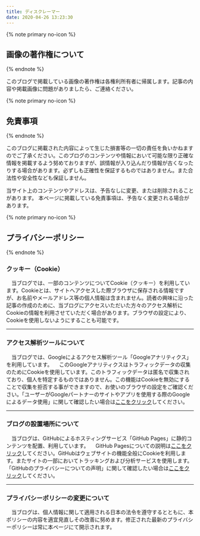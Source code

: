 ```yaml
---
title: ディスクレーマー
date: 2020-04-26 13:23:30
---
```


{% note primary no-icon %}

## 画像の著作権について

{% endnote %}

このブログで掲載している画像の著作権は各権利所有者に帰属します。記事の内容や掲載画像に問題がありましたら、ご連絡ください。

{% note primary no-icon %}

## 免責事項

{% endnote %}

このブログに掲載された内容によって生じた損害等の一切の責任を負いかねますのでご了承ください。このブログのコンテンツや情報において可能な限り正確な情報を掲載するよう努めておりますが、誤情報が入り込んだり情報が古くなったりする場合があります。必ずしも正確性を保証するものではありません。また合法性や安全性なども保証しません。

当サイト上のコンテンツやアドレスは、予告なしに変更、または削除されることがあります。 本ページに掲載している免責事項は、予告なく変更される場合があります。

{% note primary no-icon %}

## プライバシーポリシー

{% endnote %}

### クッキー（Cookie）

 　当ブログでは、一部のコンテンツについてCookie（クッキー）を利用しています。Cookieとは、サイトへアクセスした際ブラウザに保存される情報ですが、お名前やメールアドレス等の個人情報は含まれません。読者の興味に沿った記事の作成のために、当ブログにアクセスいただいた方々のアクセス解析にCookieの情報を利用させていただく場合があります。ブラウザの設定により、Cookieを使用しないようにすることも可能です。

---

### アクセス解析ツールについて

　当ブログでは、Googleによるアクセス解析ツール「Googleアナリティクス」を利用しています。
　このGoogleアナリティクスはトラフィックデータの収集のためにCookieを使用しています。このトラフィックデータは匿名で収集されており、個人を特定するものではありません。この機能はCookieを無効にすることで収集を拒否する事ができますので、お使いのブラウザの設定をご確認ください。「ユーザーがGoogleパートナーのサイトやアプリを使用する際のGoogleによるデータ使用」に関して確認したい場合は[ここをクリック](https://policies.google.com/technologies/partner-sites?hl=ja)してください。

---

### ブログの設置場所について

　当ブログは、GitHubによるホスティングサービス「GitHub Pages」に静的コンテンツを配置、利用しています。
　GitHub Pagesについての説明は[ここをクリック](https://help.github.com/ja/github/working-with-github-pages/about-github-pages#)してください。GitHubはウェブサイトの機能全般にCookieを利用します。またサイトの一部においてトラッキングおよび分析サービスを使用します。「GitHubのプライバシーについての声明」に関して確認したい場合は[ここをクリック](https://help.github.com/ja/github/site-policy/github-privacy-statement)してください。

---

### プライバシーポリシーの変更について

 　当ブログは、個人情報に関して適用される日本の法令を遵守するとともに、本ポリシーの内容を適宜見直しその改善に努めます。修正された最新のプライバシーポリシーは常に本ページにて開示されます。
